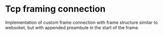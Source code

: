 # Tcp framing connection

Implementation of custom frame connection with frame structure similar to websoket, but with appended preambule in the start of the frame.
